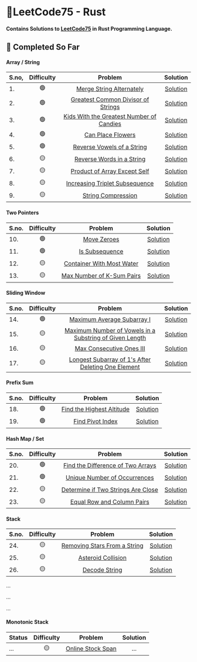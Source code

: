 # 🦀LeetCode75 - Rust

#### Contains Solutions to [LeetCode75](https://leetcode.com/studyplan/leetcode-75/) in Rust Programming Language.

## 🎯 Completed So Far

#### Array / String

| S.no, | Difficulty |                                                             Problem                                                             |                                                     Solution                                                     |
|-------|:----------:|:-------------------------------------------------------------------------------------------------------------------------------:|:----------------------------------------------------------------------------------------------------------------:|
| 1.    |     🟢     |                [Merge String Alternately](https://leetcode.com/problems/merge-strings-alternately/description/)                 |        [Solution](https://github.com/i-akv/dsa/blob/main/src/array_strings/merge_strings_alternately.rs)         |
| 2.    |     🟢     |       [Greatest Common Divisor of Strings](https://leetcode.com/problems/greatest-common-divisor-of-strings/description/)       |    [Solution](https://github.com/i-akv/dsa/blob/main/src/array_strings/greatest_common_divisor_of_strings.rs)    |
| 3.    |     🟢     | [Kids With the Greatest Number of Candies](https://leetcode.com/problems/kids-with-the-greatest-number-of-candies/description/) | [Solution](https://github.com/i-akv/dsa/blob/main/src/array_strings/kids_with_the_greatest_number_of_candies.rs) |
| 4.    |     🟢     |                              [Can Place Flowers](https://leetcode.com/problems/can-place-flowers/)                              |            [Solution](https://github.com/i-akv/dsa/blob/main/src/array_strings/can_place_flowers.rs)             |
| 5.    |     🟢     |               [Reverse Vowels of a String](https://leetcode.com/problems/reverse-vowels-of-a-string/description/)               |        [Solution](https://github.com/i-akv/dsa/blob/main/src/array_strings/reverse_vowels_of_a_string.rs)        |
| 6.    |     🟡     |                [Reverse Words in a String](https://leetcode.com/problems/reverse-words-in-a-string/description/)                |        [Solution](https://github.com/i-akv/dsa/blob/main/src/array_strings/reverse_words_in_a_string.rs)         
| 7.    |     🟡     |             [Product of Array Except Self](https://leetcode.com/problems/product-of-array-except-self/description/)             |       [Solution](https://github.com/i-akv/dsa/blob/main/src/array_strings/product_of_array_except_self.rs)       |
| 8.    |     🟡     |                 [Increasing Triplet Subsequence](https://leetcode.com/problems/increasing-triplet-subsequence/)                 |      [Solution](https://github.com/i-akv/dsa/blob/main/src/array_strings/increasing_triplet_subsequence.rs)      |
| 9.    |     🟡     |                       [String Compression](https://leetcode.com/problems/string-compression/description/)                       |            [Solution](https://github.com/i-akv/dsa/blob/main/src/array_strings/string_compression.rs)            |

#### Two Pointers

| S.no. | Difficulty |                                              Problem                                              |                                             Solution                                             |
|-------|:----------:|:-------------------------------------------------------------------------------------------------:|:------------------------------------------------------------------------------------------------:|
| 10.   |     🟢     |               [Move Zeroes](https://leetcode.com/problems/move-zeroes/description/)               |        [Solution](https://github.com/i-akv/dsa/blob/main/src/two_pointers/move_zeroes.rs)        |
| 11.   |     🟢     |            [Is Subsequence](https://leetcode.com/problems/is-subsequence/description/)            |      [Solution](https://github.com/i-akv/dsa/blob/main/src/two_pointers/is_subsequence.rs)       |
| 12.   |     🟡     | [Container With Most Water](https://leetcode.com/problems/container-with-most-water/description/) | [Solution](https://github.com/i-akv/dsa/blob/main/src/two_pointers/container_with_most_water.rs) |
| 13.   |     🟡     | [Max Number of K-Sum Pairs](https://leetcode.com/problems/max-number-of-k-sum-pairs/description/) | [Solution](https://github.com/i-akv/dsa/blob/main/src/two_pointers/max_number_of_k_sum_pairs.rs) |

#### Sliding Window

| S.no. | Difficulty |                                                                            Problem                                                                            |                                                             Solution                                                             |
|-------|:----------:|:-------------------------------------------------------------------------------------------------------------------------------------------------------------:|:--------------------------------------------------------------------------------------------------------------------------------:|
| 14.   |     🟢     |                                    [Maximum Average Subarray I](https://leetcode.com/problems/is-subsequence/description/)                                    |               [Solution](https://github.com/i-akv/dsa/blob/main/src/sliding_window/maximum_average_subarray_i.rs)                |
| 15.   |     🟡     | [Maximum Number of Vowels in a Substring of Given Length](https://leetcode.com/problems/maximum-number-of-vowels-in-a-substring-of-given-length/description/) | [Solution](https://github.com/i-akv/dsa/blob/main/src/sliding_window/maximum_number_of_vowels_in_a_substring_of_given_length.rs) |
| 16.   |     🟡     |                                [Max Consecutive Ones III](https://leetcode.com/problems/max-consecutive-ones-iii/description/)                                |                [Solution](https://github.com/i-akv/dsa/blob/main/src/sliding_window/max_consecutive_ones_iii.rs)                 |
| 17.   |     🟡     |      [Longest Subarray of 1's After Deleting One Element](https://leetcode.com/problems/longest-subarray-of-1s-after-deleting-one-element/description/)       |    [Solution](https://github.com/i-akv/dsa/blob/main/src/sliding_window/longest_subarray_of_1s_after_deleting_one_element.rs)    |

#### Prefix Sum

| S.no. | Difficulty |                                              Problem                                              |                                            Solution                                            |
|-------|:----------:|:-------------------------------------------------------------------------------------------------:|:----------------------------------------------------------------------------------------------:|
| 18.   |     🟢     | [Find the Highest Altitude](https://leetcode.com/problems/find-the-highest-altitude/description/) | [Solution](https://github.com/i-akv/dsa/blob/main/src/prefix_sum/find_the_highest_altitude.rs) |
| 19.   |     🟢     |          [Find Pivot Index](https://leetcode.com/problems/find-pivot-index/description/)          |     [Solution](https://github.com/i-akv/dsa/blob/main/src/prefix_sum/find_pivot_index.rs)      |

#### Hash Map / Set

| S.no. | Difficulty |                                                       Problem                                                       |                                                 Solution                                                 |
|-------|:----------:|:-------------------------------------------------------------------------------------------------------------------:|:--------------------------------------------------------------------------------------------------------:|
| 20.   |     🟢     |  [Find the Difference of Two Arrays](https://leetcode.com/problems/find-the-difference-of-two-arrays/description/)  | [Solution](https://github.com/i-akv/dsa/blob/main/src/hashmap_set/find_the_difference_of_two_arrays.rs)  |
| 21.   |     🟢     |             [Unique Number of Occurrences](https://leetcode.com/problems/unique-number-of-occurrences/)             |    [Solution](https://github.com/i-akv/dsa/blob/main/src/hashmap_set/unique_number_of_occurrences.rs)    |
| 22.   |     🟡     | [Determine if Two Strings Are Close](https://leetcode.com/problems/determine-if-two-strings-are-close/description/) | [Solution](https://github.com/i-akv/dsa/blob/main/src/hashmap_set/determine_if_two_strings_are_close.rs) |
| 23.   |     🟡     |         [Equal Row and Column Pairs](https://leetcode.com/problems/equal-row-and-column-pairs/description/)         |    [Solution](https://github.com/i-akv/dsa/blob/main/src/hashmap_set/equal_rows_and_column_pairs.rs)     |

#### Stack

| S.no. | Difficulty |                                                 Problem                                                 |                                           Solution                                           |
|-------|:----------:|:-------------------------------------------------------------------------------------------------------:|:--------------------------------------------------------------------------------------------:|
| 24.   |     🟡     | [Removing Stars From a String](https://leetcode.com/problems/removing-stars-from-a-string/description/) | [Solution](https://github.com/i-akv/dsa/blob/main/src/stack/removing_stars_from_a_string.rs) |
| 25.   |     🟡     |           [Asteroid Collision](https://leetcode.com/problems/asteroid-collision/description/)           |      [Solution](https://github.com/i-akv/dsa/blob/main/src/stack/asteroid_collision.rs)      |
| 26.   |     🟡     |                      [Decode String](https://leetcode.com/problems/decode-string/)                      |        [Solution](https://github.com/i-akv/dsa/blob/main/src/stack/decode_string.rs)         |

...

...

...

#### Monotonic Stack

| Status | Difficulty |                                      Problem                                      | Solution |
|--------|:----------:|:---------------------------------------------------------------------------------:|:--------:|
| ...    |     🟡     | [Online Stock Span](https://leetcode.com/problems/online-stock-span/description/) |   ...    |
